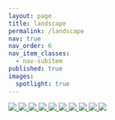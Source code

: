 ```yaml
---
layout: page
title: landscape
permalink: /landscape
nav: true
nav_order: 6
nav_item_classes:
  - nav-subitem
published: true
images:
  spotlight: true
---
```


<div class="spotlight-group spotlight-flex">
    <a class="spotlight" href="/photography/assets/img/landscape/landscape_01.jpg">
        <img src="/photography/assets/img/landscape/landscape_01-480.webp" />
    </a>
    <a class="spotlight" href="/photography/assets/img/landscape/landscape_02.jpg">
        <img src="/photography/assets/img/landscape/landscape_02-480.webp" />
    </a>
    <a class="spotlight" href="/photography/assets/img/landscape/landscape_03.jpg">
        <img src="/photography/assets/img/landscape/landscape_03-480.webp" />
    </a>
    <a class="spotlight" href="/photography/assets/img/landscape/landscape_04.jpg">
        <img src="/photography/assets/img/landscape/landscape_04-480.webp" />
    </a>
    <a class="spotlight" href="/photography/assets/img/landscape/landscape_05.jpg">
        <img src="/photography/assets/img/landscape/landscape_05-480.webp" />
    </a>
    <a class="spotlight" href="/photography/assets/img/landscape/landscape_06.jpg">
        <img src="/photography/assets/img/landscape/landscape_06-480.webp" />
    </a>
    <a class="spotlight" href="/photography/assets/img/landscape/landscape_07.jpg">
        <img src="/photography/assets/img/landscape/landscape_07-480.webp" />
    </a>
    <a class="spotlight" href="/photography/assets/img/landscape/landscape_08.jpg">
        <img src="/photography/assets/img/landscape/landscape_08-480.webp" />
    </a>
    <a class="spotlight" href="/photography/assets/img/landscape/landscape_09.jpg">
        <img src="/photography/assets/img/landscape/landscape_09-480.webp" />
    </a>
    <a class="spotlight" href="/photography/assets/img/landscape/landscape_10.jpg">
        <img src="/photography/assets/img/landscape/landscape_10-480.webp" />
    </a>
</div>
